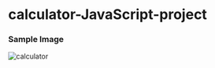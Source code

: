 # calculator-JavaScript-project



### Sample Image

![calculator](https://github.com/Akram-Mondal/calculator-JavaScript-project02/assets/110484350/e525c1fd-acc2-400b-93da-53930d7150a3)

